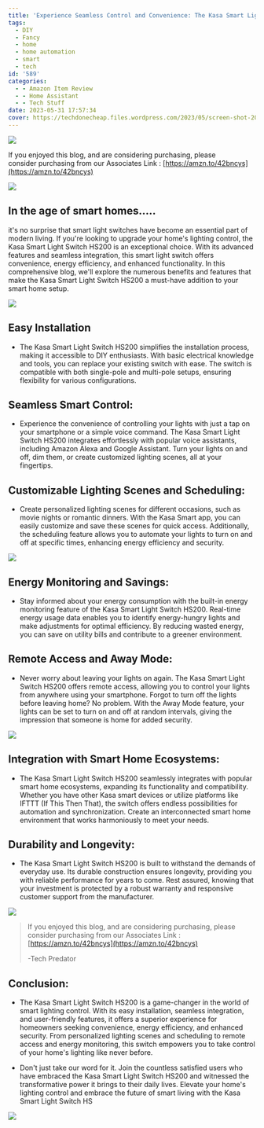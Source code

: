 ```yaml
---
title: 'Experience Seamless Control and Convenience: The Kasa Smart Light Switch HS200'
tags:
  - DIY
  - Fancy
  - home
  - home automation
  - smart
  - tech
id: '589'
categories:
  - - Amazon Item Review
  - - Home Assistant
  - - Tech Stuff
date: 2023-05-31 17:57:34
cover: https://techdonecheap.files.wordpress.com/2023/05/screen-shot-2023-05-31-at-5.23.58-pm.png
---
```


![](https://techdonecheap.files.wordpress.com/2023/04/fancy-page-divider2-1.png?w=723)

If you enjoyed this blog, and are considering purchasing, please  
consider purchasing from our Associates Link : [https://amzn.to/42bncys](https://amzn.to/42bncys)

![](https://techdonecheap.files.wordpress.com/2023/05/screen-shot-2023-05-31-at-5.23.58-pm.png?w=331)

## **In the age of smart homes.....**

it's no surprise that smart light switches have become an essential part of modern living. If you're looking to upgrade your home's lighting control, the Kasa Smart Light Switch HS200 is an exceptional choice. With its advanced features and seamless integration, this smart light switch offers convenience, energy efficiency, and enhanced functionality. In this comprehensive blog, we'll explore the numerous benefits and features that make the Kasa Smart Light Switch HS200 a must-have addition to your smart home setup.

![](https://techdonecheap.files.wordpress.com/2023/05/screen-shot-2023-05-31-at-5.43.34-pm.png?w=778)

## Easy Installation

*   The Kasa Smart Light Switch HS200 simplifies the installation process, making it accessible to DIY enthusiasts. With basic electrical knowledge and tools, you can replace your existing switch with ease. The switch is compatible with both single-pole and multi-pole setups, ensuring flexibility for various configurations.

## Seamless Smart Control:

*   Experience the convenience of controlling your lights with just a tap on your smartphone or a simple voice command. The Kasa Smart Light Switch HS200 integrates effortlessly with popular voice assistants, including Amazon Alexa and Google Assistant. Turn your lights on and off, dim them, or create customized lighting scenes, all at your fingertips.

## Customizable Lighting Scenes and Scheduling:

*   Create personalized lighting scenes for different occasions, such as movie nights or romantic dinners. With the Kasa Smart app, you can easily customize and save these scenes for quick access. Additionally, the scheduling feature allows you to automate your lights to turn on and off at specific times, enhancing energy efficiency and security.

![](https://techdonecheap.files.wordpress.com/2023/05/img_3841-1.jpg?w=651)

## Energy Monitoring and Savings:

*   Stay informed about your energy consumption with the built-in energy monitoring feature of the Kasa Smart Light Switch HS200. Real-time energy usage data enables you to identify energy-hungry lights and make adjustments for optimal efficiency. By reducing wasted energy, you can save on utility bills and contribute to a greener environment.

## Remote Access and Away Mode:

*   Never worry about leaving your lights on again. The Kasa Smart Light Switch HS200 offers remote access, allowing you to control your lights from anywhere using your smartphone. Forgot to turn off the lights before leaving home? No problem. With the Away Mode feature, your lights can be set to turn on and off at random intervals, giving the impression that someone is home for added security.

![](https://techdonecheap.files.wordpress.com/2023/05/screen-shot-2023-05-31-at-5.43.40-pm.png?w=1024)

## Integration with Smart Home Ecosystems:

*   The Kasa Smart Light Switch HS200 seamlessly integrates with popular smart home ecosystems, expanding its functionality and compatibility. Whether you have other Kasa smart devices or utilize platforms like IFTTT (If This Then That), the switch offers endless possibilities for automation and synchronization. Create an interconnected smart home environment that works harmoniously to meet your needs.

## Durability and Longevity:

*   The Kasa Smart Light Switch HS200 is built to withstand the demands of everyday use. Its durable construction ensures longevity, providing you with reliable performance for years to come. Rest assured, knowing that your investment is protected by a robust warranty and responsive customer support from the manufacturer.

![](https://techdonecheap.files.wordpress.com/2023/05/img_3840-2.jpg?w=768)

> If you enjoyed this blog, and are considering purchasing, please  
> consider purchasing from our Associates Link : [https://amzn.to/42bncys](https://amzn.to/42bncys)
> 
> \-Tech Predator

## Conclusion:

*   The Kasa Smart Light Switch HS200 is a game-changer in the world of smart lighting control. With its easy installation, seamless integration, and user-friendly features, it offers a superior experience for homeowners seeking convenience, energy efficiency, and enhanced security. From personalized lighting scenes and scheduling to remote access and energy monitoring, this switch empowers you to take control of your home's lighting like never before.

*   Don't just take our word for it. Join the countless satisfied users who have embraced the Kasa Smart Light Switch HS200 and witnessed the transformative power it brings to their daily lives. Elevate your home's lighting control and embrace the future of smart living with the Kasa Smart Light Switch HS

![](https://techdonecheap.files.wordpress.com/2023/05/screen-shot-2023-05-31-at-5.44.14-pm.png?w=958)